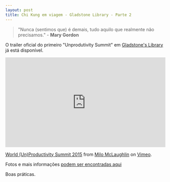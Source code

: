 ```yaml
---
layout: post
title: Chi Kung em viagem - Gladstone Library - Parte 2
---
```


>"Nunca (sentimos que) é demais, tudo aquilo que realmente não precisamos." - **Mary Gordon**

O trailer oficial do primeiro "Unprodutivity Summit" em [Gladstone's Library](https://www.gladstoneslibrary.org/) já está disponível. 

<iframe src="https://player.vimeo.com/video/127192432" width="500" height="281" frameborder="0" webkitallowfullscreen mozallowfullscreen allowfullscreen></iframe> <p><a href="https://vimeo.com/127192432">World (Un)Productivity Summit 2015</a> from <a href="https://vimeo.com/gaseousbrain">Milo McLaughlin</a> on <a href="https://vimeo.com">Vimeo</a>.</p>

Fotos e mais informações [podem ser encontradas aqui](http://www.mountainshores.net/unproductivity-summit/)

Boas práticas.